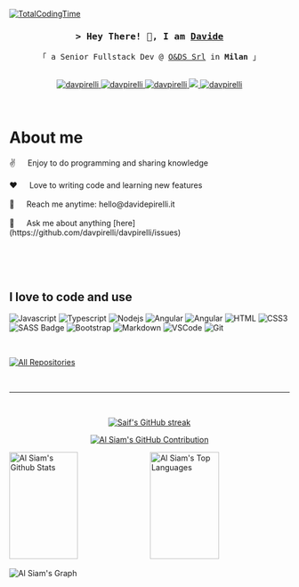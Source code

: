 [![TotalCodingTime](https://wakatime.com/badge/user/70c50581-bca5-4b05-8f54-f56144fb66b6.svg?style=for-the-badge)](https://wakatime.com/@70c50581-bca5-4b05-8f54-f56144fb66b6)
<!-- Intro  -->
<h3 align="center">
        <samp>&gt; Hey There! 👋, I am
                <b><a target="_blank" href="https://davidepirelli.it">Davide</a></b>
        </samp>
</h3>


<p align="center"> 
  <samp>
    「 a Senior Fullstack Dev @ <a href="https://oeds.it" target="_BLANK">O&DS Srl</a> in <b>Milan</b> 」
    <br>
    <br>
  </samp>
</p>

<p align="center">
 <a href="https://davidepirelli.it" target="blank">
  <img src="https://img.shields.io/badge/Website-DC143C?style=for-the-badge&logo=medium&logoColor=white" alt="davpirelli" />
 </a>
 <a href="https://linkedin.com/in/davidepirelli" target="_blank">
  <img src="https://img.shields.io/badge/LinkedIn-0077B5?style=for-the-badge&logo=linkedin&logoColor=white" alt="davpirelli"/>
 </a>
 <a href="https://profile.codersrank.io/user/davpirelli" target="_blank">
  <img src="https://img.shields.io/badge/CodersRank-0A0A0A?style=for-the-badge&logo=codersrank&logoColor=white" alt="davpirelli" />
 </a>
 <a href="https://twitter.com/davpirelli" target="_blank">
  <img src="https://img.shields.io/badge/Twitter-1DA1F2?style=for-the-badge&logo=twitter&logoColor=white" />
 </a>
 <a href="https://instagram.com/davpirelli" target="_blank">
  <img src="https://img.shields.io/badge/Instagram-fe4164?style=for-the-badge&logo=instagram&logoColor=white" alt="davpirelli" />
 </a>
</p>
<br />

<!-- About Section -->
 # About me
 
<p>  
 ✌️ &emsp; Enjoy to do programming and sharing knowledge <br/><br/>
 ❤️ &emsp; Love to writing code and learning new features<br/><br/>
 📧 &emsp; Reach me anytime: hello@davidepirelli.it<br/><br/>
 💬 &emsp; Ask me about anything [here](https://github.com/davpirelli/davpirelli/issues)
</p>

<br/>
<br/>
<br/>

## I love to code and use

![Javascript](https://img.shields.io/badge/Javascript-F0DB4F?style=for-the-badge&labelColor=black&logo=javascript&logoColor=F0DB4F)
![Typescript](https://img.shields.io/badge/Typescript-007acc?style=for-the-badge&labelColor=black&logo=typescript&logoColor=007acc)
![Nodejs](https://img.shields.io/badge/Nodejs-3C873A?style=for-the-badge&labelColor=black&logo=node.js&logoColor=3C873A)
![Angular](https://img.shields.io/badge/Angular-E34F26?style=for-the-badge&logo=angular&logoColor=white)
![Angular](https://img.shields.io/badge/Laravel-E34F26?style=for-the-badge&logo=laravel&logoColor=white)
![HTML](https://img.shields.io/badge/HTML5-E34F26?style=for-the-badge&logo=html5&logoColor=white)
![CSS3](https://img.shields.io/badge/CSS3-1572B6?style=for-the-badge&logo=css3&logoColor=white)
![SASS Badge](https://img.shields.io/badge/Sass-CC6699?style=for-the-badge&logo=sass&logoColor=white)
![Bootstrap](https://img.shields.io/badge/Bootstrap-563D7C?style=for-the-badge&logo=bootstrap&logoColor=white)
![Markdown](https://img.shields.io/badge/Markdown-000000?style=for-the-badge&logo=markdown&logoColor=white)
![VSCode](https://img.shields.io/badge/Visual_Studio-0078d7?style=for-the-badge&logo=visual%20studio&logoColor=white)
![Git](https://img.shields.io/badge/Git-F05032?style=for-the-badge&logo=git&logoColor=white)

<br/>


<p align="left">
  <a href="https://github.com/davpirelli?tab=repositories" target="_blank"><img alt="All Repositories" title="All Repositories" src="https://img.shields.io/badge/-All%20Repos-2962FF?style=for-the-badge&logo=koding&logoColor=white"/></a>
</p>

<br/>
<hr/>
<br/>

<p align="center">
  <a href="https://github.com/alsiam">
    <img src="https://github-readme-streak-stats.herokuapp.com/?user=alsiam&theme=radical&border=7F3FBF&background=0D1117" alt="Saif's GitHub streak"/>
  </a>
</p>

<p align="center">
  <a href="https://github.com/alsiam">
    <img src="https://github-profile-summary-cards.vercel.app/api/cards/profile-details?username=alsiam&theme=radical" alt="Al Siam's GitHub Contribution"/>
  </a>
</p>

<a> 
    <a href="https://github.com/alsiam"><img alt="Al Siam's Github Stats" src="https://denvercoder1-github-readme-stats.vercel.app/api?username=alsiam&show_icons=true&count_private=true&theme=react&border_color=7F3FBF&bg_color=0D1117&title_color=F85D7F&icon_color=F8D866" height="192px" width="49.5%"/></a>
  <a href="https://github.com/alsiam"><img alt="Al Siam's Top Languages" src="https://denvercoder1-github-readme-stats.vercel.app/api/top-langs/?username=alsiam&langs_count=8&layout=compact&theme=react&border_color=7F3FBF&bg_color=0D1117&title_color=F85D7F&icon_color=F8D866" height="192px" width="49.5%"/></a>
  <br/>
</a>


![Al Siam's Graph](https://github-readme-activity-graph.cyclic.app/graph?username=alsiam&custom_title=Al%20Siam's%20GitHub%20Activity%20Graph&bg_color=0D1117&color=7F3FBF&line=7F3FBF&point=7F3FBF&area_color=FFFFFF&title_color=FFFFFF&area=true)
